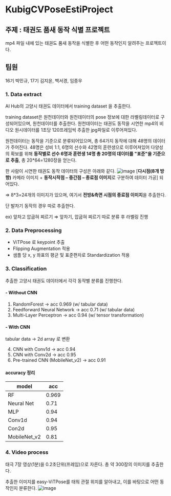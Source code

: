# KubigCVPoseEstiProject
## 주제 : 태권도 품새 동작 식별 프로젝트
mp4 파일 내에 있는 태권도 품새 동작을 식별한 후 어떤 동작인지 알려주는 프로젝트이다.
## 팀원
16기 박민규, 17기 김지윤, 백서경, 임종우

### 1. Data extract
AI Hub의 고양시 태권도 데이터에서 training dataset 을 추출한다.

training dataset은 원천데이터와 원천데이터의 pose 정보에 대한 라벨링데이터로 구성되어있으며, 원천데이터를 추출한다. 원천데이터는 태권도 동작을 시연한 mp4의 비디오 원시데이터를 1초당 120프레임씩 추출한 jpg파일로 이루어져있다. 

원천데이터는 동작을 기준으로 분류되어있으며, 총 64가지 동작에 대해 48명의 데이터가 주어진다. 
48명은 성비 1:1, 6명의 선수와 42명의 훈련생으로 이루어져있어 다양성의 확보를 위해 **동작별로 선수 6명과 훈련생 14명 총 20명의 데이터를 "표준"을 기준으로 추출**, 총 20*64=1280장을 얻는다.

한 사람이 시연한 태권도 동작 데이터의 구성은 아래와 같다.
![image](https://github.com/MinkyuRamen/KubigCVPoseEstiProject/assets/108858246/088ddcfd-8f7a-4eb5-a3a6-39bf04484664)
[**다시점(8개 방향)** 카메라 이미지 + **동작시작점 – 중간점 – 종료점 이미지**로 구분하여 데이터 가공] 되어있다.

⇒ 8*3=24개의 이미지가 있으며, 여기서 **전방&측면 시점의 종료점 이미지**을 추출한다.

단 발차기 동작의 경우 따로 추출한다.

ex) 앞차고 압굽혀 찌르기 ⇒ 앞차기, 압굽혀 찌르기 따로 분류 후 라벨링 진행

### 2. Data Preprocessing
- ViTPose 로 keypoint 추출
- Flipping Augmentation 적용
- 샘플 당 x, y 좌표의 평균 및 표준편차로 Standardization 적용

### 3. Classification
추출한 고양시 태권도 데이터에서 각각 동작별 분류를 진행한다.

#### - Without CNN
 1. RandomForest -> acc 0.969 (w/ tabular data)
 2. Feedforward Neural Network -> acc 0.71 (w/ tabular data)
 3. Multi-Layer Perceptron -> acc 0.94 (w/ tensor transformation)

#### - With CNN
tabular data -> 2d array 로 변환

 4. CNN with Conv1d -> acc 0.94
 5. CNN with Conv2d -> acc 0.95
 6. Pre-trained CNN (MobileNet_v2) -> acc 0.91

#### accuracy 정리
|model|acc|
|-----|---|
|RF|0.969|
|Neural Net|0.71|
|MLP|0.94|
|Conv1d|0.94|
|Con2d|0.95|
|MobileNet_v2|0.81|

### 4. Video process
태극 7장 영상(1분)을 0.2초단위(프레임)으로 자른다. 총 약 300장의 이미지를 추출한다.

추출한 이미지를 easy-ViTPose를 태워 관절 위치를 알아내고, 이를 바탕으로 어떤 동작인지 분류한다.
![image](https://github.com/MinkyuRamen/KubigCVPoseEstiProject/assets/108858246/7323ff4b-a5b1-4653-9da1-aa019f8a7530)
